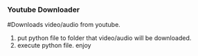 ### Youtube Downloader
#Downloads video/audio from youtube.

1) put python file to folder that video/audio will be downloaded.
2) execute python file.
enjoy
